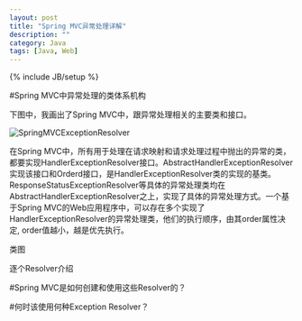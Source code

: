 ```yaml
---
layout: post
title: "Spring MVC异常处理详解"
description: ""
category: Java
tags: [Java, Web]
---
```

{% include JB/setup %}

#Spring MVC中异常处理的类体系机构

下图中，我画出了Spring MVC中，跟异常处理相关的主要类和接口。

![SpringMVCExceptionResolver](http://zhaox.github.io/assets/images/SpringMVCExceptionResolver.png)

在Spring MVC中，所有用于处理在请求映射和请求处理过程中抛出的异常的类，都要实现HandlerExceptionResolver接口。AbstractHandlerExceptionResolver实现该接口和Orderd接口，是HandlerExceptionResolver类的实现的基类。ResponseStatusExceptionResolver等具体的异常处理类均在AbstractHandlerExceptionResolver之上，实现了具体的异常处理方式。一个基于Spring MVC的Web应用程序中，可以存在多个实现了HandlerExceptionResolver的异常处理类，他们的执行顺序，由其order属性决定, order值越小，越是优先执行。

类图

逐个Resolver介绍


#Spring MVC是如何创建和使用这些Resolver的？


#何时该使用何种Exception Resolver？
